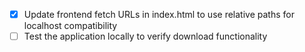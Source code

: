 - [x] Update frontend fetch URLs in index.html to use relative paths for localhost compatibility
- [ ] Test the application locally to verify download functionality

